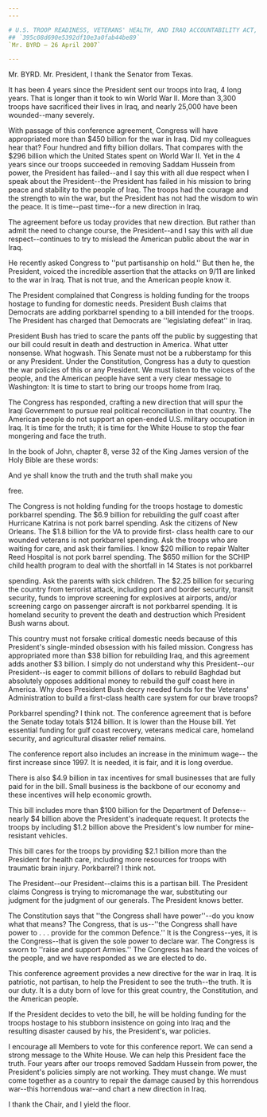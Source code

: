 ```yaml
---
---

# U.S. TROOP READINESS, VETERANS' HEALTH, AND IRAQ ACCOUNTABILITY ACT,
## `395c08d690e5392df10e3a0fab44be89`
`Mr. BYRD — 26 April 2007`

---
```



Mr. BYRD. Mr. President, I thank the Senator from Texas.

It has been 4 years since the President sent our troops into Iraq, 4 
long years. That is longer than it took to win World War II. More than 
3,300 troops have sacrificed their lives in Iraq, and nearly 25,000 
have been wounded--many severely.

With passage of this conference agreement, Congress will have 
appropriated more than $450 billion for the war in Iraq. Did my 
colleagues hear that? Four hundred and fifty billion dollars. That 
compares with the $296 billion which the United States spent on World 
War II. Yet in the 4 years since our troops succeeded in removing 
Saddam Hussein from power, the President has failed--and I say this 
with all due respect when I speak about the President--the President 
has failed in his mission to bring peace and stability to the people of 
Iraq. The troops had the courage and the strength to win the war, but 
the President has not had the wisdom to win the peace. It is time--past 
time--for a new direction in Iraq.

The agreement before us today provides that new direction. But rather 
than admit the need to change course, the President--and I say this 
with all due respect--continues to try to mislead the American public 
about the war in Iraq.

He recently asked Congress to ''put partisanship on hold.'' But then 
he, the President, voiced the incredible assertion that the attacks on 
9/11 are linked to the war in Iraq. That is not true, and the American 
people know it.

The President complained that Congress is holding funding for the 
troops hostage to funding for domestic needs. President Bush claims 
that Democrats are adding porkbarrel spending to a bill intended for 
the troops. The President has charged that Democrats are ''legislating 
defeat'' in Iraq.

President Bush has tried to scare the pants off the public by 
suggesting that our bill could result in death and destruction in 
America. What utter nonsense. What hogwash. This Senate must not be a 
rubberstamp for this or any President. Under the Constitution, Congress 
has a duty to question the war policies of this or any President. We 
must listen to the voices of the people, and the American people have 
sent a very clear message to Washington: It is time to start to bring 
our troops home from Iraq.

The Congress has responded, crafting a new direction that will spur 
the Iraqi Government to pursue real political reconciliation in that 
country. The American people do not support an open-ended U.S. military 
occupation in Iraq. It is time for the truth; it is time for the White 
House to stop the fear mongering and face the truth.

In the book of John, chapter 8, verse 32 of the King James version of 
the Holy Bible are these words:




 And ye shall know the truth and the truth shall make you 


 free.


The Congress is not holding funding for the troops hostage to 
domestic porkbarrel spending. The $6.9 billion for rebuilding the gulf 
coast after Hurricane Katrina is not pork barrel spending. Ask the 
citizens of New Orleans. The $1.8 billion for the VA to provide first-
class health care to our wounded veterans is not porkbarrel spending. 
Ask the troops who are waiting for care, and ask their families. I know 
$20 million to repair Walter Reed Hospital is not pork barrel spending. 
The $650 million for the SCHIP child health program to deal with the 
shortfall in 14 States is not porkbarrel


spending. Ask the parents with sick children. The $2.25 billion for 
securing the country from terrorist attack, including port and border 
security, transit security, funds to improve screening for explosives 
at airports, and/or screening cargo on passenger aircraft is not 
porkbarrel spending. It is homeland security to prevent the death and 
destruction which President Bush warns about.

This country must not forsake critical domestic needs because of this 
President's single-minded obsession with his failed mission. Congress 
has appropriated more than $38 billion for rebuilding Iraq, and this 
agreement adds another $3 billion. I simply do not understand why this 
President--our President--is eager to commit billions of dollars to 
rebuild Baghdad but absolutely opposes additional money to rebuild the 
gulf coast here in America. Why does President Bush decry needed funds 
for the Veterans' Administration to build a first-class health care 
system for our brave troops?

Porkbarrel spending? I think not. The conference agreement that is 
before the Senate today totals $124 billion. It is lower than the House 
bill. Yet essential funding for gulf coast recovery, veterans medical 
care, homeland security, and agricultural disaster relief remains.

The conference report also includes an increase in the minimum wage--
the first increase since 1997. It is needed, it is fair, and it is long 
overdue.

There is also $4.9 billion in tax incentives for small businesses 
that are fully paid for in the bill. Small business is the backbone of 
our economy and these incentives will help economic growth.

This bill includes more than $100 billion for the Department of 
Defense--nearly $4 billion above the President's inadequate request. It 
protects the troops by including $1.2 billion above the President's low 
number for mine-resistant vehicles.

This bill cares for the troops by providing $2.1 billion more than 
the President for health care, including more resources for troops with 
traumatic brain injury. Porkbarrel? I think not.


The President--our President--claims this is a partisan bill. The 
President claims Congress is trying to micromanage the war, 
substituting our judgment for the judgment of our generals. The 
President knows better.

The Constitution says that ''the Congress shall have power''--do you 
know what that means? The Congress, that is us--''the Congress shall 
have power to . . . provide for the common Defence.'' It is the 
Congress--yes, it is the Congress--that is given the sole power to 
declare war. The Congress is sworn to ''raise and support Armies.'' The 
Congress has heard the voices of the people, and we have responded as 
we are elected to do.

This conference agreement provides a new directive for the war in 
Iraq. It is patriotic, not partisan, to help the President to see the 
truth--the truth. It is our duty. It is a duty born of love for this 
great country, the Constitution, and the American people.

If the President decides to veto the bill, he will be holding funding 
for the troops hostage to his stubborn insistence on going into Iraq 
and the resulting disaster caused by his, the President's, war 
policies.

I encourage all Members to vote for this conference report. We can 
send a strong message to the White House. We can help this President 
face the truth. Four years after our troops removed Saddam Hussein from 
power, the President's policies simply are not working. They must 
change. We must come together as a country to repair the damage caused 
by this horrendous war--this horrendous war--and chart a new direction 
in Iraq.

I thank the Chair, and I yield the floor.